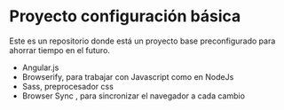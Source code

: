 # Proyecto configuración básica

Este es un repositorio donde está un proyecto base preconfigurado para ahorrar tiempo en el futuro.

* Angular.js
* Browserify, para trabajar con Javascript como en NodeJs
* Sass, preprocesador css
* Browser Sync , para sincronizar el navegador a cada cambio
